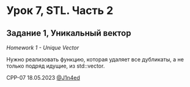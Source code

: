 # Урок 7, STL. Часть 2
## Задание 1, Уникальный вектор
*Homework 1 - Unique Vector*

Нужно реализовать функцию, которая удаляет все дубликаты, а не только подряд идущие, из std::vector.

CPP-07
18.05.2023
[@J1n4ed](https://github.com/J1n4ed)